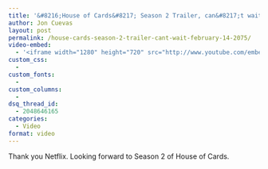 ```yaml
---
title: '&#8216;House of Cards&#8217; Season 2 Trailer, can&#8217;t wait for February 14'
author: Jon Cuevas
layout: post
permalink: /house-cards-season-2-trailer-cant-wait-february-14-2075/
video-embed:
  - '<iframe width="1280" height="720" src="http://www.youtube.com/embed/jFhJjCmYi1M?wmode=transparent&amp;autohide=1&amp;egm=0&amp;hd=1&amp;iv_load_policy=3&amp;modestbranding=1&amp;rel=0&amp;showinfo=0&amp;showsearch=0&amp;theme=light" frameborder="0" allowfullscreen></iframe>'
custom_css:
  - 
custom_fonts:
  - 
custom_columns:
  - 
dsq_thread_id:
  - 2048646165
categories:
  - Video
format: video
---
```

Thank you Netflix. Looking forward to Season 2 of House of Cards.